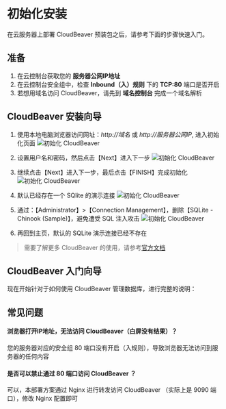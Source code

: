 # 初始化安装

在云服务器上部署 CloudBeaver 预装包之后，请参考下面的步骤快速入门。

## 准备

1. 在云控制台获取您的 **服务器公网IP地址** 
2. 在云控制台安全组中，检查 **Inbound（入）规则** 下的 **TCP:80** 端口是否开启
3. 若想用域名访问 CloudBeaver，请先到 **域名控制台** 完成一个域名解析

## CloudBeaver 安装向导

1. 使用本地电脑浏览器访问网址：*http://域名* 或 *http://服务器公网IP*, 进入初始化页面
   ![初始化 CloudBeaver](https://libs.websoft9.com/Websoft9/DocsPicture/zh/cloudbeaver/cloudbeaver-wizard001-websoft9.png)

2. 设置用户名和密码，然后点击【Next】进入下一步
   ![初始化 CloudBeaver](https://libs.websoft9.com/Websoft9/DocsPicture/zh/cloudbeaver/cloudbeaver-wizard002-websoft9.png)

3. 继续点击【Next】进入下一步，最后点击【FINISH】完成初始化
   ![初始化 CloudBeaver](https://libs.websoft9.com/Websoft9/DocsPicture/zh/cloudbeaver/cloudbeaver-wizard003-websoft9.png)

4. 默认已经存在一个 SQlite 的演示连接
   ![初始化 CloudBeaver](https://libs.websoft9.com/Websoft9/DocsPicture/zh/cloudbeaver/cloudbeaver-wizard004-websoft9.png)

5. 通过：【Administrator】>【Connection Management】，删除【SQLite - Chinook (Sample)】，避免遭受 SQL 注入攻击
   ![初始化 CloudBeaver](https://libs.websoft9.com/Websoft9/DocsPicture/zh/cloudbeaver/cloudbeaver-wizard005-websoft9.png)

6. 再回到主页，默认的 SQLite 演示连接已经不存在

> 需要了解更多 CloudBeaver 的使用，请参考[官方文档](https://cloudbeaver.io/docs/)

## CloudBeaver 入门向导

现在开始针对于如何使用 CloudBeaver 管理数据库，进行完整的说明：

## 常见问题

#### 浏览器打开IP地址，无法访问 CloudBeaver（白屏没有结果）？

您的服务器对应的安全组 80 端口没有开启（入规则），导致浏览器无法访问到服务器的任何内容

#### 是否可以禁止通过 80 端口访问 CloudBeaver ？

可以，本部署方案通过 Nginx 进行转发访问 CloudBeaver （实际上是 9090 端口），修改 Nginx 配置即可
